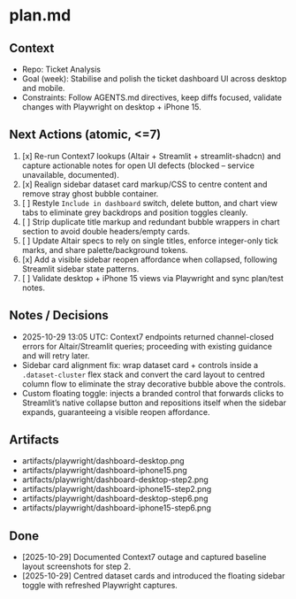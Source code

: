 ﻿# plan.md

## Context
- Repo: Ticket Analysis
- Goal (week): Stabilise and polish the ticket dashboard UI across desktop and mobile.
- Constraints: Follow AGENTS.md directives, keep diffs focused, validate changes with Playwright on desktop + iPhone 15.

## Next Actions (atomic, <=7)
1. [x] Re-run Context7 lookups (Altair + Streamlit + streamlit-shadcn) and capture actionable notes for open UI defects (blocked – service unavailable, documented).
2. [x] Realign sidebar dataset card markup/CSS to centre content and remove stray ghost bubble container.
3. [ ] Restyle `Include in dashboard` switch, delete button, and chart view tabs to eliminate grey backdrops and position toggles cleanly.
4. [ ] Strip duplicate title markup and redundant bubble wrappers in chart section to avoid double headers/empty cards.
5. [ ] Update Altair specs to rely on single titles, enforce integer-only tick marks, and share palette/background tokens.
6. [x] Add a visible sidebar reopen affordance when collapsed, following Streamlit sidebar state patterns.
7. [ ] Validate desktop + iPhone 15 views via Playwright and sync plan/test notes.

## Notes / Decisions
- 2025-10-29 13:05 UTC: Context7 endpoints returned channel-closed errors for Altair/Streamlit queries; proceeding with existing guidance and will retry later.
- Sidebar card alignment fix: wrap dataset card + controls inside a `.dataset-cluster` flex stack and convert the card layout to centred column flow to eliminate the stray decorative bubble above the controls.
- Custom floating toggle: injects a branded control that forwards clicks to Streamlit’s native collapse button and repositions itself when the sidebar expands, guaranteeing a visible reopen affordance.

## Artifacts
- artifacts/playwright/dashboard-desktop.png
- artifacts/playwright/dashboard-iphone15.png
- artifacts/playwright/dashboard-desktop-step2.png
- artifacts/playwright/dashboard-iphone15-step2.png
- artifacts/playwright/dashboard-desktop-step6.png
- artifacts/playwright/dashboard-iphone15-step6.png

## Done
- [2025-10-29] Documented Context7 outage and captured baseline layout screenshots for step 2.
- [2025-10-29] Centred dataset cards and introduced the floating sidebar toggle with refreshed Playwright captures.
